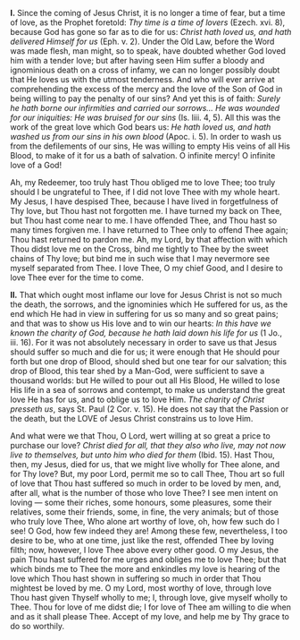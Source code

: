 
**I\.** Since the coming of Jesus Christ, it is no longer a time of fear, but a time of love, as the Prophet foretold: *Thy time is a time of lovers* (Ezech. xvi. 8), because God has gone so far as to die for us: *Christ hath loved us, and hath delivered Himself for us* (Eph. v. 2). Under the Old Law, before the Word was made flesh, man might, so to speak, have doubted whether God loved him with a tender love; but after having seen Him suffer a bloody and ignominious death on a cross of infamy, we can no longer possibly doubt that He loves us with the utmost tenderness. And who will ever arrive at comprehending the excess of the mercy and the love of the Son of God in being willing to pay the penalty of our sins? And yet this is of faith: *Surely he hath borne our infirmities and carried our sorrows... He was wounded for our iniquities: He was bruised for our sins* (Is. liii. 4, 5). All this was the work of the great love which God bears us: *He hath loved us, and hath washed us from our sins in his own blood* (Apoc. i. 5). In order to wash us from the defilements of our sins, He was willing to empty His veins of all His Blood, to make of it for us a bath of salvation. O infinite mercy! O infinite love of a God!

Ah, my Redeemer, too truly hast Thou obliged me to love Thee; too truly should I be ungrateful to Thee, if I did not love Thee with my whole heart. My Jesus, I have despised Thee, because I have lived in forgetfulness of Thy love, but Thou hast not forgotten me. I have turned my back on Thee, but Thou hast come near to me. I have offended Thee, and Thou hast so many times forgiven me. I have returned to Thee only to offend Thee again; Thou hast returned to pardon me. Ah, my Lord, by that affection with which Thou didst love me on the Cross, bind me tightly to Thee by the sweet chains of Thy love; but bind me in such wise that I may nevermore see myself separated from Thee. I love Thee, O my chief Good, and I desire to love Thee ever for the time to come.

**II\.** That which ought most inflame our love for Jesus Christ is not so much the death, the sorrows, and the ignominies which He suffered for us, as the end which He had in view in suffering for us so many and so great pains; and that was to show us His love and to win our hearts: *In this have we known the charity of God, because he hath laid down his life for us* (1 Jo., iii. 16). For it was not absolutely necessary in order to save us that Jesus should suffer so much and die for us; it were enough that He should pour forth but one drop of Blood, should shed but one tear for our salvation; this drop of Blood, this tear shed by a Man-God, were sufficient to save a thousand worlds: but He willed to pour out all His Blood, He willed to lose His life in a sea of sorrows and contempt, to make us understand the great love He has for us, and to oblige us to love Him. *The charity of Christ presseth us*, says St. Paul (2 Cor. v. 15). He does not say that the Passion or the death, but the LOVE of Jesus Christ constrains us to love Him.

And what were we that Thou, O Lord, wert willing at so great a price to purchase our love? *Christ died for all, that they also who live, may not now live to themselves, but unto him who died for them* (Ibid. 15). Hast Thou, then, my Jesus, died for us, that we might live wholly for Thee alone, and for Thy love? But, my poor Lord, permit me so to call Thee, Thou art so full of love that Thou hast suffered so much in order to be loved by men, and, after all, what is the number of those who love Thee? I see men intent on loving — some their riches, some honours, some pleasures, some their relatives, some their friends, some, in fine, the very animals; but of those who truly love Thee, Who alone art worthy of love, oh, how few such do I see! O God, how few indeed they are! Among these few, nevertheless, I too desire to be, who at one time, just like the rest, offended Thee by loving filth; now, however, I love Thee above every other good. O my Jesus, the pain Thou hast suffered for me urges and obliges me to love Thee; but that which binds me to Thee the more and enkindles my love is hearing of the love which Thou hast shown in suffering so much in order that Thou mightest be loved by me. O my Lord, most worthy of love, through love Thou hast given Thyself wholly to me; I, through love, give myself wholly to Thee. Thou for love of me didst die; I for love of Thee am willing to die when and as it shall please Thee. Accept of my love, and help me by Thy grace to do so worthily.

